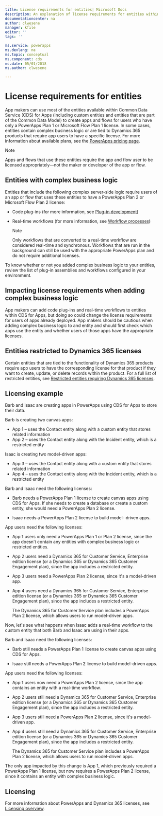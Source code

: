 ```yaml
---
title: License requirements for entities| Microsoft Docs
description: An explanation of license requirements for entities within Common Data Service (CDS) for Apps.
documentationcenter: na
author: clwesene
manager: kfile
editor: ''
tags: ''

ms.service: powerapps
ms.devlang: na
ms.topic: conceptual
ms.component: cds
ms.date: 05/01/2018
ms.author: clwesene

---
```

# License requirements for entities
App makers can use most of the entities available within Common Data Service (CDS) for Apps (including custom entities and entities that are part of the Common Data Model) to create apps and flows for users who have only a PowerApps Plan 1 or Microsoft Flow Plan 1 license. In some cases, entities contain complex business logic or are tied to Dynamics 365 products that require app users to have a specific license. For more information about available plans, see the [PowerApps pricing page](https://powerapps.microsoft.com/pricing).

> [!NOTE]
> Apps and flows that use these entities require the app and flow user to be licensed appropriately&mdash;not the maker or developer of the app or flow.

## Entities with complex business logic
Entities that include the following complex server-side logic require users of an app or flow that uses these entities to have a PowerApps Plan 2 or Microsoft Flow Plan 2 license:

* Code plug-ins (for more information, see [Plug-in development](https://docs.microsoft.com/dynamics365/customer-engagement/developer/plugin-development))
* Real-time workflows (for more information, see [Workflow processes](https://docs.microsoft.com/dynamics365/customer-engagement/customize/workflow-processes))

    > [!NOTE]
    >  Only workflows that are converted to a real-time workflow are considered real-time and synchronous. Workflows that are run in the background can still be used with the appropriate PowerApps plan and do not require additional licenses.

To know whether or not you added complex business logic to your entities, review the list of plug-in assemblies and workflows configured in your environment.

## Impacting license requirements when adding complex business logic
App makers can add code plug-ins and real-time workflows to entities within CDS for Apps, but doing so could change the license requirements for users of apps already deployed. App makers should be cautious when adding complex business logic to and entity and should first check which apps use the entity and whether users of those apps have the appropriate licenses.

## Entities restricted to Dynamics 365 licenses
Certain entities that are tied to the functionality of Dynamics 365 products require app users to have the corresponding license for that product if they want to create, update, or delete records within the product. For a full list of restricted entities, see [Restricted entities requiring Dynamics 365 licenses](data-platform-restricted-entities.md).

## Licensing example
Barb and Isaac are creating apps in PowerApps using CDS for Apps to store their data.

Barb is creating two canvas apps:

* App 1 &ndash; uses the Contact entity along with a custom entity that stores related information
* App 2 &ndash; uses the Contact entity along with the Incident entity, which is a restricted entity

Isaac is creating two model-driven apps:

* App 3 &ndash; uses the Contact entity along with a custom entity that stores related information
* App 4 &ndash; uses the Contact entity along with the Incident entity, which is a restricted entity

Barb and Isaac need the following licenses:
* Barb needs a PowerApps Plan 1 license to create canvas apps using CDS for Apps. If she needs to create a database or create a custom entity, she would need a PowerApps Plan 2 license.

* Isaac needs a PowerApps Plan 2 license to build model- driven apps.

App users need the following licenses:
* App 1 users only need a PowerApps Plan 1 or Plan 2 license, since the app doesn't contain any entities with complex business logic or restricted entities.

* App 2 users need a Dynamics 365 for Customer Service, Enterprise edition license (or a Dynamics 365 or Dynamics 365 Customer Engagement plan), since the app includes a restricted entity.

* App 3 users need a PowerApps Plan 2 license, since it's a model-driven app.

* App 4 users need a Dynamics 365 for Customer Service, Enterprise edition license (or a Dynamics 365 or Dynamics 365 Customer Engagement plan), since the app includes a restricted entity.

    The Dynamics 365 for Customer Service plan includes a PowerApps Plan 2 license, which allows users to run model-driven apps.

Now, let's see what happens when Isaac adds a real-time workflow to the custom entity that both Barb and Isaac are using in their apps.

Barb and Isaac need the following licenses:
* Barb still needs a PowerApps Plan 1 license to create canvas apps using CDS for Apps.

* Isaac still needs a PowerApps Plan 2 license to build model-driven apps.

App users need the following licenses:
* App 1 users now need a PowerApps Plan 2 license, since the app contains an entity with a real-time workflow.

* App 2 users still need a Dynamics 365 for Customer Service, Enterprise edition license (or a Dynamics 365 or Dynamics 365 Customer Engagement plan), since the app includes a restricted entity. 

* App 3 users still need a PowerApps Plan 2 license, since it's a model-driven app.

* App 4 users still need a Dynamics 365 for Customer Service, Enterprise edition license (or a Dynamics 365 or Dynamics 365 Customer Engagement plan), since the app includes a restricted entity.

    The Dynamics 365 for Customer Service plan includes a PowerApps Plan 2 license, which allows users to run model-driven apps.

The only app impacted by this change is App 1, which previously required a PowerApps Plan 1 license, but now requires a PowerApps Plan 2 license, since it contains an entity with complex business logic. 

## Licensing
For more information about PowerApps and Dynamics 365 licenses, see [Licensing overview](../../administrator/pricing-billing-skus.md).

